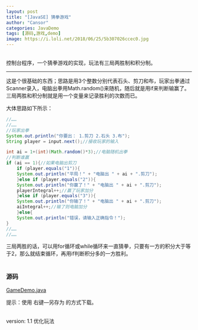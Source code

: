 ```yaml
---
layout: post
title: "[JavaSE] 猜拳游戏"
author: "Cansor"
categories: JavaDemo
tags: [源码,游戏,demo]
image: https://i.loli.net/2018/06/25/5b307026ccec0.jpg
---
```


<br>
控制台程序，一个猜拳游戏的实现，玩法有三局两胜制和积分制。

<br>

***

这是个很基础的东西；思路是用3个整数分别代表石头、剪刀和布，玩家出拳通过Scanner录入，电脑出拳用Math.random()来随机，随后就是用if来判断输赢了。  
三局两胜和积分制就是用一个变量来记录胜利的次数而已。

大体思路如下所示：

``` java
//……
//……
//玩家出拳
System.out.println("你要出： 1.剪刀 2.石头 3.布");
String player = input.next();//接收玩家的输入

int ai = 1+(int)(Math.random()*3);//电脑随机出拳
//判断谁赢
if (ai == 1){//如果电脑出剪刀
    if (player.equals("1")){
	System.out.println("平局！" + "电脑出 " + ai + ".剪刀");
    }else if (player.equals("2")){
	System.out.println("你赢了！" + "电脑出 " + ai + ".剪刀");
	playerIntegral++;//赢了玩家加分
    }else if (player.equals("3")){
	System.out.println("你输了！" + "电脑出 " + ai + ".剪刀");
	aiIntegral++;//输了则电脑加分
    }else{
	System.out.println("错误，请输入正确指令！");
}
//……
//……
```

三局两胜的话，可以用for循环或while循环来一直猜拳，只要有一方的积分大于等于2，那么就结束循环，再用if判断积分多的一方胜利。
<br><br>

### 源码

<a href="{{ site.github.url }}/assets/code-java/GameDemo.java" class="line-color">GameDemo.java</a>


提示：使用 右键—另存为 的方式下载。

<br>
version: 1.1 优化玩法

<br><br><br>

